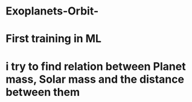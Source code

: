 # Exoplanets-Orbit-
# First training in ML
# i try to find relation between Planet mass, Solar mass and the distance between them
